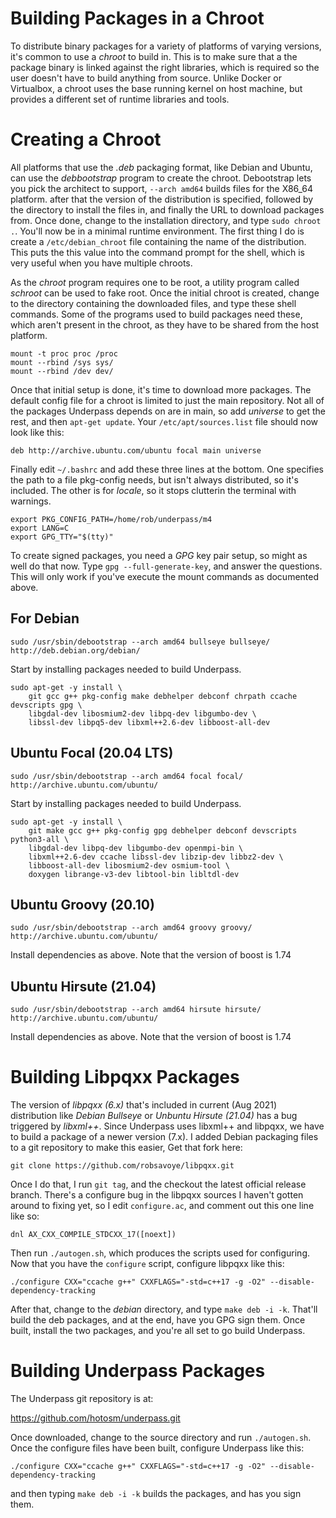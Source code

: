 # Building Packages  in a Chroot

To distribute binary packages for a variety of platforms of varying
versions, it's common to use a *chroot* to build in. This is to make
sure that a the package binary is linked against the right libraries,
which is required so the user doesn't have to build anything from
source. Unlike Docker or Virtualbox, a chroot uses the base running
kernel on host machine, but provides a different set of runtime
libraries and tools.

# Creating a Chroot

All platforms that use the *.deb* packaging format, like Debian and
Ubuntu, can use the *debbootstrap* program to create the
chroot. Debootstrap lets you pick the architect to support,
`--arch amd64` builds files for the X86_64 platform. after that the
version of the distribution is specified, followed by the directory to
install the files in, and finally the URL to download packages
from. Once done, change to the installation directory, and type `sudo
chroot .`. You'll now be in a minimal runtime environment. The first
thing I do is create a `/etc/debian_chroot` file containing the name
of the distribution. This puts the this value into the command prompt
for the shell, which is very useful when you have multiple chroots.

As the *chroot* program requires one to be root, a utility program
called *schroot* can be used to fake root. Once the initial chroot is
created, change to the directory containing the downloaded files, and
type these shell commands. Some of the programs used to build packages
need these, which aren't present in the chroot, as they have to be
shared from the host platform.

```
mount -t proc proc /proc
mount --rbind /sys sys/
mount --rbind /dev dev/
```

Once that initial setup is done, it's time to download more
packages. The default config file for a chroot is limited to just the
main repository. Not all of the packages Underpass depends on are in
main, so add *universe* to get the rest, and then `apt-get
update`. Your `/etc/apt/sources.list` file should now look like this:

```
deb http://archive.ubuntu.com/ubuntu focal main universe
```

Finally edit  `~/.bashrc` and add these three lines at the bottom. One
specifies the path to a file pkg-config needs, but isn't always
distributed, so it's included. The other is for *locale*, so it stops
clutterin the terminal with warnings.

```
export PKG_CONFIG_PATH=/home/rob/underpass/m4
export LANG=C
export GPG_TTY="$(tty)"
```

To create signed packages, you need a *GPG* key pair setup, so might
as well do that now. Type `gpg --full-generate-key`, and answer the
questions. This will only work if you've execute the mount commands as
documented above. 

## For Debian

```
sudo /usr/sbin/debootstrap --arch amd64 bullseye bullseye/ http://deb.debian.org/debian/
```

Start by installing packages needed to build Underpass.

```
sudo apt-get -y install \
    git gcc g++ pkg-config make debhelper debconf chrpath ccache devscripts gpg \
    libgdal-dev libosmium2-dev libpq-dev libgumbo-dev \
    libssl-dev libpq5-dev libxml++2.6-dev libboost-all-dev
```

## Ubuntu Focal (20.04 LTS)

```
sudo /usr/sbin/debootstrap --arch amd64 focal focal/ http://archive.ubuntu.com/ubuntu/
```

Start by installing packages needed to build Underpass.

```
sudo apt-get -y install \
    git make gcc g++ pkg-config gpg debhelper debconf devscripts python3-all \
    libgdal-dev libpq-dev libgumbo-dev openmpi-bin \
    libxml++2.6-dev ccache libssl-dev libzip-dev libbz2-dev \
    libboost-all-dev libosmium2-dev osmium-tool \
    doxygen librange-v3-dev libtool-bin libltdl-dev  

```

## Ubuntu Groovy (20.10)

```
sudo /usr/sbin/debootstrap --arch amd64 groovy groovy/ http://archive.ubuntu.com/ubuntu/
```

Install dependencies as above. Note that the version of boost is 1.74

## Ubuntu Hirsute (21.04)

```
sudo /usr/sbin/debootstrap --arch amd64 hirsute hirsute/ http://archive.ubuntu.com/ubuntu/
```

Install dependencies as above. Note that the version of boost is 1.74

# Building Libpqxx Packages

The version of *libpqxx (6.x)* that's included in current (Aug 2021)
distribution like *Debian Bullseye* or *Unbuntu Hirsute (21.04)* has a bug triggered
by *libxml++*. Since Underpass uses libxml++ and libpqxx, we have to
build a package of a newer version (7.x). I added Debian packaging
files to a git repository to make this easier, Get that fork here:

```
git clone https://github.com/robsavoye/libpqxx.git
```

Once I do that, I run `git tag`, and the checkout the latest official
release branch. There's a configure bug in the libpqxx sources I
haven't gotten around to fixing yet, so I edit `configure.ac`, and
comment out this one line like so:

```
dnl AX_CXX_COMPILE_STDCXX_17([noext])
```

Then run `./autogen.sh`, which produces the scripts used for
configuring. Now that you have the `configure` script, configure
libpqxx like this:

```
./configure CXX="ccache g++" CXXFLAGS="-std=c++17 -g -O2" --disable-dependency-tracking
```

After that, change to the *debian* directory, and type `make deb -i
-k`. That'll build the deb packages, and at the end, have you GPG sign
them. Once built, install the two packages, and you're all set to go
build Underpass.

# Building Underpass Packages

The Underpass git repository is at:

https://github.com/hotosm/underpass.git

Once downloaded, change to the source directory and run
`./autogen.sh`. Once the configure files have been built, configure
Underpass like this:

```
./configure CXX="ccache g++" CXXFLAGS="-std=c++17 -g -O2" --disable-dependency-tracking
```

and then typing `make deb -i -k` builds the packages, and has you sign them.
